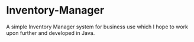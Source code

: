 # Inventory-Manager
 A simple Inventory Manager system for business use which I hope to work upon further and developed in Java.
